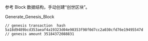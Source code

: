 参考 Block 数据结构，手动创建“创世区块”。

Generate\_Genesis\_Block

```
// genesis transaction  hash  5a18d9489bcd353aeaf4a19323d04e90353f98f0d7cc2a030cfd76e19495547d
// genesis amount 35184372088831
```



